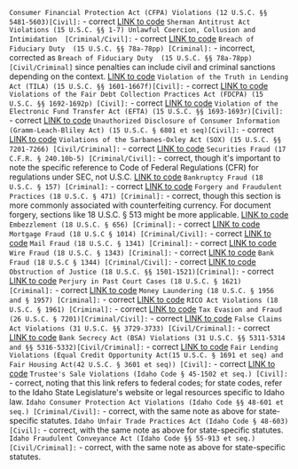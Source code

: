 `Consumer Financial Protection Act (CFPA) Violations (12 U.S.C. §§ 5481-5603)[Civil]:` - correct [LINK to code](https://www.govinfo.gov/app/collection/uscode)
`Sherman Antitrust Act Violations (15 U.S.C. §§ 1-7) Unlawful Coercion, Collusion and Intimidation  [Criminal/Civil]:` - correct [LINK to code](https://www.govinfo.gov/app/collection/uscode)
`Breach of Fiduciary Duty  (15 U.S.C. §§ 78a-78pp) [Criminal]:` - incorrect, corrected as `Breach of Fiduciary Duty  (15 U.S.C. §§ 78a-78pp) [Civil/Criminal]` since penalties can include civil and criminal sanctions depending on the context. [LINK to code](https://www.govinfo.gov/app/collection/uscode)
`Violation of the Truth in Lending Act (TILA) (15 U.S.C. §§ 1601-1667f)[Civil]:` - correct [LINK to code](https://www.govinfo.gov/app/collection/uscode)
`Violations of the Fair Debt Collection Practices Act (FDCPA) (15 U.S.C. §§ 1692-1692p) [Civil]:` - correct [LINK to code](https://www.govinfo.gov/app/collection/uscode)
`Violation of the Electronic Fund Transfer Act (EFTA) (15 U.S.C. §§ 1693-1693r)[Civil]:` - correct [LINK to code](https://www.govinfo.gov/app/collection/uscode)
`Unauthorized Disclosure of Consumer Information (Gramm-Leach-Bliley Act) (15 U.S.C. § 6801 et seq)[Civil]:` - correct [LINK to code](https://www.govinfo.gov/app/collection/uscode)
`Violations of the Sarbanes-Oxley Act (SOX) (15 U.S.C. §§ 7201-7266) [Civil/Criminal]:` - correct [LINK to code](https://www.govinfo.gov/app/collection/uscode)
`Securities Fraud (17 C.F.R. § 240.10b-5) [Criminal/Civil]:` - correct, though it's important to note the specific reference to Code of Federal Regulations (CFR) for regulations under SEC, not U.S.C. [LINK to code](https://www.govinfo.gov/app/collection/cfr)
`Bankruptcy Fraud (18 U.S.C. § 157) [Criminal]:` - correct [LINK to code](https://www.govinfo.gov/app/collection/uscode)
`Forgery and Fraudulent Practices (18 U.S.C. § 471) [Criminal]:` - correct, though this section is more commonly associated with counterfeiting currency. For document forgery, sections like 18 U.S.C. § 513 might be more applicable. [LINK to code](https://www.govinfo.gov/app/collection/uscode)
`Embezzlement (18 U.S.C. § 656) [Criminal]:` - correct [LINK to code](https://www.govinfo.gov/app/collection/uscode)
`Mortgage Fraud (18 U.S.C § 1014) [Criminal/Civil]:` - correct [LINK to code](https://www.govinfo.gov/app/collection/uscode)
`Mail Fraud (18 U.S.C. § 1341) [Criminal]:` - correct [LINK to code](https://www.govinfo.gov/app/collection/uscode)
`Wire Fraud (18 U.S.C. § 1343) [Criminal]:` - correct [LINK to code](https://www.govinfo.gov/app/collection/uscode)
`Bank Fraud (18 U.S.C § 1344) [Criminal/Civil]:` - correct [LINK to code](https://www.govinfo.gov/app/collection/uscode)
`Obstruction of Justice (18 U.S.C. §§ 1501-1521)[Criminal]:` - correct [LINK to code](https://www.govinfo.gov/app/collection/uscode)
`Perjury in Past Court Cases (18 U.S.C. § 1621) [Criminal]:` - correct [LINK to code](https://www.govinfo.gov/app/collection/uscode)
`Money Laundering (18 U.S.C. § 1956 and § 1957) [Criminal]:` - correct [LINK to code](https://www.govinfo.gov/app/collection/uscode)
`RICO Act Violations (18 U.S.C. § 1961) [Criminal]:` - correct [LINK to code](https://www.govinfo.gov/app/collection/uscode)
`Tax Evasion and Fraud (26 U.S.C. § 7201)[Criminal/Civil]:` - correct [LINK to code](https://www.govinfo.gov/app/collection/uscode)
`False Claims Act Violations (31 U.S.C. §§ 3729-3733) [Civil/Criminal]:` - correct [LINK to code](https://www.govinfo.gov/app/collection/uscode)
`Bank Secrecy Act (BSA) Violations (31 U.S.C. §§ 5311-5314 and §§ 5316-5332)[Civil/Criminal]:` - correct [LINK to code](https://www.govinfo.gov/app/collection/uscode)
`Fair Lending Violations (Equal Credit Opportunity Act(15 U.S.C. § 1691 et seq) and Fair Housing Act(42 U.S.C. § 3601 et seq)) [Civil]:` - correct [LINK to code](https://www.govinfo.gov/app/collection/uscode)
`Trustee's Sale Violations (Idaho Code § 45-1502 et seq.) [Civil]:` - correct, noting that this link refers to federal codes; for state codes, refer to the Idaho State Legislature's website or legal resources specific to Idaho law.
`Idaho Consumer Protection Act Violations (Idaho Code §§ 48-601 et seq.) [Criminal/Civil]:` - correct, with the same note as above for state-specific statutes.
`Idaho Unfair Trade Practices Act (Idaho Code § 48-603) [Civil]:` - correct, with the same note as above for state-specific statutes.
`Idaho Fraudulent Conveyance Act (Idaho Code §§ 55-913 et seq.) [Civil/Criminal]:` - correct, with the same note as above for state-specific statutes.
